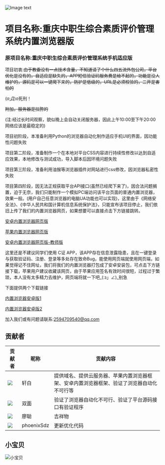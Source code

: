 ![Image text](https://count.getloli.com/@xiaotao?name=xiaotao&theme=moebooru-h&padding=7&offset=0&align=center&scale=1&pixelated=1&darkmode=auto)

# 项目名称:重庆中职生综合素质评价管理系统内置浏览器版
### 原项目名称:重庆中职生综合素质评价管理系统手机适应版


项目初衷:<del>由于教委没有一点技术含量，不知道请了个什么四五流外包公司，平台优化是没有的，自适应是缺失的，APP短信验证码服务费是给不起的，功能是没人维护的，源码是可以一键爬下来的，防护是低级的，URL是必须校验的，二开是害怕的</del>

(σ;*Д*)σ死刑！

<del>附加，服务器是拉胯的</del>

(注:经过长时间观察，貌似晚上会自动关闭服务器，因此上午10:00至下午20:00网络应该是最稳定的)

项目初阶段，本准备利用Python的浏览器自动化制作适应手机UI的界面，因功能性问题失败

项目第二阶段，准备制作一个在本地对平台CSS内容进行持续性修改以达到自适应效果，本地修改与测试成功，导入脚本后因环境问题失败

项目第三阶段，准备利用油猴等浏览器插件对网站进行css修改，因浏览器私密性失败

项目第四阶段，因无法正规获取平台API接口(虽然已经爬下来了)，因合法问题搁置，迫于无奈，我们只能制作一个模拟PC端访问该平台页面的普通内置浏览器，效果一般。(用户自己任意浏览器的电脑UA功能也可以实现)，这里由于《网络安全法》、《中华人民共和国计算机信息系统保护法》，只能宣布该项目停止，我们依旧上传了我们的内置浏览器网页，如果想要可以直接点击下方链接跳转。

[安卓内置浏览器网页版](https://xuan8ai.github.io/cqjypg/nz/)

[苹果内置浏览器网页版](http://c82e67f7.xy.proaa.top/cqjypg/index.html)

[安卓内置浏览器网页版-教师版](https://xuan8ai.github.io/cqjypg/nz/js.html)

这里还是不建议同学们使用 C证 APP，该APP存在信息泄露隐患，且在一键登录与获取验证码、注册、登录等多处存在致命Bug，能使用网页端就使用网页端，如果觉得记不住网址，我们将我们的内置浏览器打包成了安卓安装包，可点击下方链接下载，苹果用户建议收藏该网页，由于苹果应用签名有效时间很短，过程过于繁琐，本人没有太多精力去维护，网页端将就一下吧_(:з」∠)_别急

下面提供两个下载链接

[内置浏览器安卓版1](http://c82e67f7.xy.proaa.top/cqjypg/重庆中职生综合素质评价内置浏览器版_0.0.1.apk)

[内置浏览器安卓版2](https://xuan8ai.github.io/cqjypg/nz/重庆中职生综合素质评价内置浏览器版_0.0.1.apk)

加入我们或有问题请联系:2594709540@qq.com

## 贡献者

贡献者  | 昵称  | 贡献内容
 ---- | ----- | ------  
<img src="https://q.qlogo.cn/g?b=qq&s=100&nk=2594709540" />| 轩白 | 提供域名、提供云服务器、苹果内置浏览器框架、安卓内置浏览器框架、验证了浏览器自动化不可行等
<img src="https://q.qlogo.cn/g?b=qq&s=100&nk=2137089783" />| 双面 | 验证了浏览器自动化不可行、验证了平台源码接口有验证程序
<img src="https://q.qlogo.cn/g?b=qq&s=100&nk=2435863198" />| 廖聪 | 吉祥物
<img src="https://avatars.githubusercontent.com/u/134758010?v=4" />| phoenixSdz | 更新优化代码


## 小宝贝

![小宝贝](https://www.cn-fnst.top/wp-content/uploads/2025/06/c43261515720250628234131.jpg)